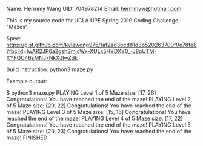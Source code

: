 Name: Hermmy Wang
UID: 704978214
Email: hermmyw@hotmail.com

This is my source code for UCLA UPE Spring 2019 Coding Challenge "Mazes".

Spec:
https://gist.github.com/kylewong975/1af2ad3bcd81d3b520263700f0e78fe8?fbclid=IwAR2JP6a2gshSmjcWx-XULx5HYDXY0_-J8oUTM-XYFQC46sMNJ7NkXJIwZdk

Build instruction:
python3 maze.py

Example output:

$ python3 maze.py 
PLAYING
Level 1 of 5
Maze size: [17, 26]
Congratulations! You have reached the end of the maze!
PLAYING
Level 2 of 5
Maze size: [20, 22]
Congratulations! You have reached the end of the maze!
PLAYING
Level 3 of 5
Maze size: [15, 16]
Congratulations! You have reached the end of the maze!
PLAYING
Level 4 of 5
Maze size: [17, 22]
Congratulations! You have reached the end of the maze!
PLAYING
Level 5 of 5
Maze size: [20, 23]
Congratulations! You have reached the end of the maze!
FINISHED